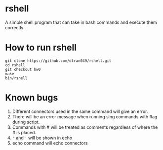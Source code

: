 # rshell
A simple shell program that can take in bash commands and execute them correctly.

# How to run rshell
```
git clone https://github.com/dtran049/rshell.git
cd rshell
git checkout hw0
make
bin/rshell
```

# Known bugs
1. Different connectors used in the same command will give an error.
2. There will be an error message when running sing commands with flag during script.
3. Commands with # will be treated as comments regardless of where the # is placed.
4. `"` and `'` will be shown in  echo
5. echo command will echo connectors

